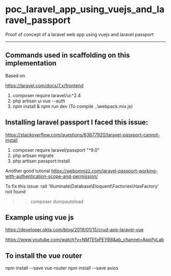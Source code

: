 # poc_laravel_app_using_vuejs_and_laravel_passport
Proof of concept of a laravel web app using vuejs and laravel passport

----------- 
## Commands used in scaffolding  on this implementation

Based on 

https://laravel.com/docs/7.x/frontend

1. composer require laravel/ui:^2.4
2. php artisan ui vue --auth
3. npm install & npm run dev  (To compile ..\webpack.mix.js)

##  Installing laravel passport I faced this issue:
https://stackoverflow.com/questions/63877920/laravel-passport-cannot-install
1. composer require laravel/passport "^9.0"
2. php artisan migrate
3. php artisan passport:install  

Another good tutorial
https://webomnizz.com/laravel-passport-working-with-authentication-scope-and-permission/


To fix this issue: rait 'Illuminate\Database\Eloquent\Factories\HasFactory' not found
>>  composer dumpautoload


##  Example using vue js
https://developer.okta.com/blog/2019/01/15/crud-app-laravel-vue

https://www.youtube.com/watch?v=NMTEfaPEYB8&ab_channel=AppifyLab

## To install the vue router 
npm install --save vue-router
npm install --save axios